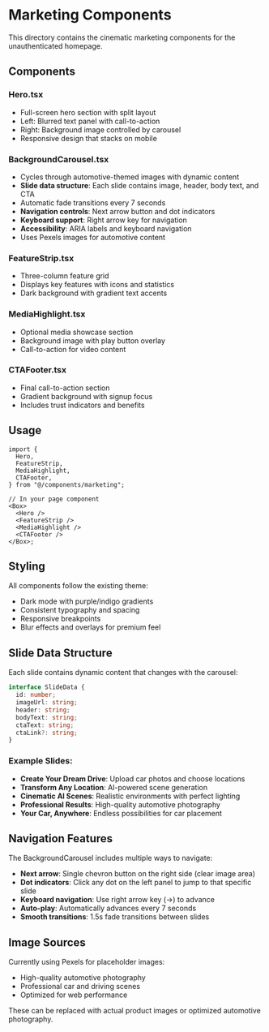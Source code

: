 # Marketing Components

This directory contains the cinematic marketing components for the unauthenticated homepage.

## Components

### Hero.tsx

- Full-screen hero section with split layout
- Left: Blurred text panel with call-to-action
- Right: Background image controlled by carousel
- Responsive design that stacks on mobile

### BackgroundCarousel.tsx

- Cycles through automotive-themed images with dynamic content
- **Slide data structure**: Each slide contains image, header, body text, and CTA
- Automatic fade transitions every 7 seconds
- **Navigation controls**: Next arrow button and dot indicators
- **Keyboard support**: Right arrow key for navigation
- **Accessibility**: ARIA labels and keyboard navigation
- Uses Pexels images for automotive content

### FeatureStrip.tsx

- Three-column feature grid
- Displays key features with icons and statistics
- Dark background with gradient text accents

### MediaHighlight.tsx

- Optional media showcase section
- Background image with play button overlay
- Call-to-action for video content

### CTAFooter.tsx

- Final call-to-action section
- Gradient background with signup focus
- Includes trust indicators and benefits

## Usage

```tsx
import {
  Hero,
  FeatureStrip,
  MediaHighlight,
  CTAFooter,
} from "@/components/marketing";

// In your page component
<Box>
  <Hero />
  <FeatureStrip />
  <MediaHighlight />
  <CTAFooter />
</Box>;
```

## Styling

All components follow the existing theme:

- Dark mode with purple/indigo gradients
- Consistent typography and spacing
- Responsive breakpoints
- Blur effects and overlays for premium feel

## Slide Data Structure

Each slide contains dynamic content that changes with the carousel:

```typescript
interface SlideData {
  id: number;
  imageUrl: string;
  header: string;
  bodyText: string;
  ctaText: string;
  ctaLink?: string;
}
```

### Example Slides:

- **Create Your Dream Drive**: Upload car photos and choose locations
- **Transform Any Location**: AI-powered scene generation
- **Cinematic AI Scenes**: Realistic environments with perfect lighting
- **Professional Results**: High-quality automotive photography
- **Your Car, Anywhere**: Endless possibilities for car placement

## Navigation Features

The BackgroundCarousel includes multiple ways to navigate:

- **Next arrow**: Single chevron button on the right side (clear image area)
- **Dot indicators**: Click any dot on the left panel to jump to that specific slide
- **Keyboard navigation**: Use right arrow key (→) to advance
- **Auto-play**: Automatically advances every 7 seconds
- **Smooth transitions**: 1.5s fade transitions between slides

## Image Sources

Currently using Pexels for placeholder images:

- High-quality automotive photography
- Professional car and driving scenes
- Optimized for web performance

These can be replaced with actual product images or optimized automotive photography.

